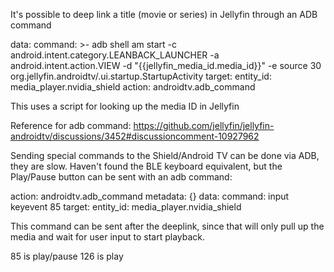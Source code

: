 It's possible to deep link a title (movie or series) in Jellyfin through an ADB command

data:
  command: >-
    adb shell am start -c android.intent.category.LEANBACK_LAUNCHER -a
    android.intent.action.VIEW -d "{{jellyfin_media_id.media_id}}" -e source 30
    org.jellyfin.androidtv/.ui.startup.StartupActivity
target:
  entity_id: media_player.nvidia_shield
action: androidtv.adb_command

This uses a script for looking up the media ID in Jellyfin

Reference for adb command: https://github.com/jellyfin/jellyfin-androidtv/discussions/3452#discussioncomment-10927962

Sending special commands to the Shield/Android TV can be done via ADB, they are slow. Haven't found the BLE keyboard equivalent, but the Play/Pause button can be sent with an adb command:

action: androidtv.adb_command
metadata: {}
data:
  command: input keyevent 85
target:
  entity_id: media_player.nvidia_shield

This command can be sent after the deeplink, since that will only pull up the media and wait for user input to start playback.

85 is play/pause
126 is play
